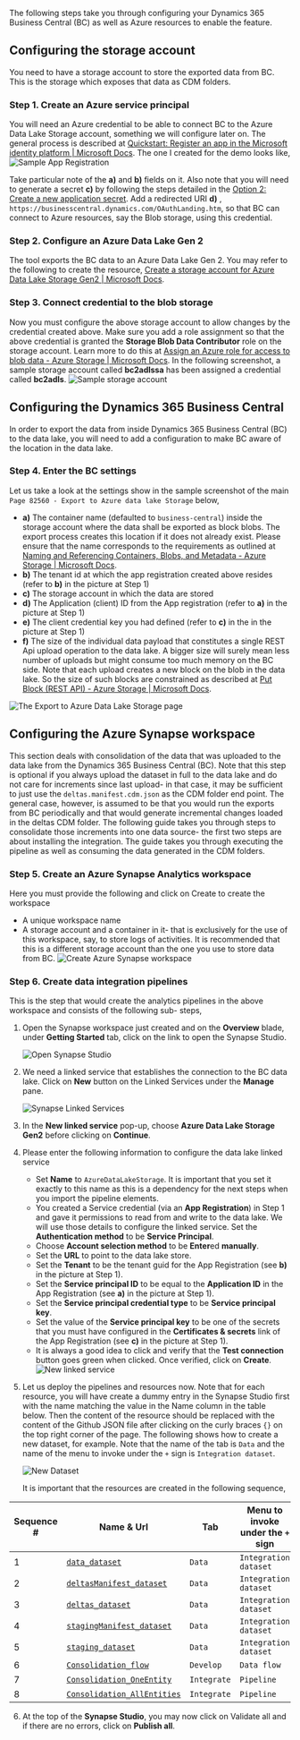 The following steps take you through configuring your Dynamics 365 Business Central (BC) as well as Azure resources to enable the feature.

## Configuring the storage account
You need to have a storage account to store the exported data from BC. This is the storage which exposes that data as CDM folders.

### Step 1. Create an Azure service principal
You will need an Azure credential to be able to connect BC to the Azure Data Lake Storage account, something we will configure later on. The general process is described at [Quickstart: Register an app in the Microsoft identity platform | Microsoft Docs](https://docs.microsoft.com/en-us/azure/active-directory/develop/quickstart-register-app#register-an-application). The one I created for the demo looks like,
![Sample App Registration](/.assets/appRegistration.png)

Take particular note of the **a)** and **b)** fields on it. Also note that you will need to generate a secret **c)** by following the steps detailed in the [Option 2: Create a new application secret](https://docs.microsoft.com/en-us/azure/active-directory/develop/howto-create-service-principal-portal#authentication-two-options). Add a redirected URI **d)** , `https://businesscentral.dynamics.com/OAuthLanding.htm`, so that BC can connect to Azure resources, say the Blob storage, using this credential. 

### Step 2. Configure an Azure Data Lake Gen 2
The tool exports the BC data to an Azure Data Lake Gen 2. You may refer to the following to create the resource, [Create a storage account for Azure Data Lake Storage Gen2 | Microsoft Docs](https://docs.microsoft.com/en-us/azure/storage/blobs/create-data-lake-storage-account).

### Step 3. Connect credential to the blob storage
Now you must configure the above storage account to allow changes by the credential created above. Make sure you add a role assignment so that the above credential is granted the **Storage Blob Data Contributor** role on the storage account. Learn more to do this at [Assign an Azure role for access to blob data - Azure Storage | Microsoft Docs](https://docs.microsoft.com/en-us/azure/storage/blobs/assign-azure-role-data-access?tabs=portal#assign-an-azure-role). In the following screenshot, a sample storage account called **bc2adlssa** has been assigned a credential called **bc2adls**.
![Sample storage account](/.assets/storageAccount.png)

## Configuring the Dynamics 365 Business Central
In order to export the data from inside Dynamics 365 Business Central (BC) to the data lake, you will need to add a configuration to make BC aware of the location in the data lake.

### Step 4. Enter the BC settings
Let us take a look at the settings show in the sample screenshot of the main `Page 82560 - Export to Azure data lake Storage` below,
- **a)** The container name (defaulted to `business-central`) inside the storage account where the data shall be exported as block blobs. The export process creates this location if it does not already exist. Please ensure that the name corresponds to the requirements as outlined at [Naming and Referencing Containers, Blobs, and Metadata - Azure Storage | Microsoft Docs](https://docs.microsoft.com/en-us/rest/api/storageservices/Naming-and-Referencing-Containers--Blobs--and-Metadata).
- **b)** The tenant id at which the app registration created above resides (refer to **b)** in the picture at Step 1)
- **c)** The storage account in which the data are stored
- **d)** The Application (client) ID from the App registration (refer to **a)** in the picture at Step 1)
- **e)** The client credential key you had defined (refer to **c)** in the in the picture at Step 1)
- **f)** The size of the individual data payload that constitutes a single REST Api upload operation to the data lake. A bigger size will surely mean less number of uploads but might consume too much memory on the BC side. Note that each upload creates a new block on the blob in the data lake. So the size of such blocks are constrained as described at [Put Block (REST API) - Azure Storage | Microsoft Docs](https://docs.microsoft.com/en-us/rest/api/storageservices/put-block#remarks).

![The Export to Azure Data Lake Storage page](/.assets/bcAdlsePage.png)

## Configuring the Azure Synapse workspace
This section deals with consolidation of the data that was uploaded to the data lake from the Dynamics 365 Business Central (BC). Note that this step is optional if you always upload the dataset in full to the data lake and do not care for increments since last upload- in that case, it may be sufficient to just use the `deltas.manifest.cdm.json` as the CDM folder end point. The general case, however, is assumed to be that you would run the exports from BC periodically and that would generate incremental changes loaded in the deltas CDM folder. The following guide takes you through steps to consolidate those increments into one data source- the first two steps are about installing the integration. The guide takes you through executing the pipeline as well as consuming the data generated in the CDM folders.

### Step 5. Create an Azure Synapse Analytics workspace
Here you must provide the following and click on Create to create the workspace
- A unique workspace name
- A storage account and a container in it- that is exclusively for the use of this workspace, say, to store logs of activities. It is recommended that this is a different storage account than the one you use to store data from BC.
![Create Azure Synapse workspace](/.assets/synapseWorkspace.png)

### Step 6. Create data integration pipelines
This is the step that would create the analytics pipelines in the above workspace and consists of the following sub- steps,
1. Open the Synapse workspace just created and on the **Overview** blade, under **Getting Started** tab, click on the link to open the Synapse Studio. 

    ![Open Synapse Studio](/.assets/openSynapseStudio.png)

2. We need a linked service that establishes the connection to the BC data lake. Click on **New** button on the Linked Services under the **Manage** pane.

    ![Synapse Linked Services](/.assets/synapseLinkedService.png)

3. In the **New linked service** pop-up, choose **Azure Data Lake Storage Gen2** before clicking on **Continue**.
4. Please enter the following information to configure the data lake linked service
    - Set **Name** to `AzureDataLakeStorage`. It is important that you set it exactly to this name as this is a dependency for the next steps when you import the pipeline elements.
    - You created a Service credential (via an **App Registration**) in Step 1 and gave it permissions to read from and write to the data lake. We will use those details to configure the linked service. Set the **Authentication method** to be **Service Principal**.
    - Choose **Account selection method** to be **Enter**ed **manually**.
    - Set the **URL** to point to the data lake store.
    - Set the **Tenant** to be the tenant guid for the App Registration (see **b)** in the picture at Step 1).
    - Set the **Service principal ID** to be equal to the **Application ID** in the App Registration (see **a)** in the picture at Step 1).
    - Set the **Service principal credential type** to be **Service principal key**.
    - Set the value of the **Service principal key** to be one of the secrets that you must have configured in the **Certificates & secrets** link of the App Registration (see **c)** in the picture at Step 1).
    - It is always a good idea to click and verify that the **Test connection** button goes green when clicked. Once verified, click on **Create**.
    ![New linked service](/.assets/synapseNewLinkedService.png)
5. Let us deploy the pipelines and resources now. Note that for each resource, you will have create a dummy entry in the Synapse Studio first with the name matching the value in the Name column in the table below. Then the content of the resource should be replaced with the content of the Github JSON file after clicking on the curly braces `{}` on the top right corner of the page. The following shows how to create a new dataset, for example. Note that the name of the tab is `Data` and the name of the menu to invoke under the `+` sign is `Integration dataset`.

    ![New Dataset](/.assets/synapseNewIntegrationDataset.png)

    It is important that the resources are created in the following sequence, 

| Sequence # | Name & Url | Tab | Menu to invoke under the `+` sign | 
| ---------- | ---- | --- | ----------------------------------| 
|1|[`data_dataset`](/synapse/dataset/data_dataset.json)|`Data`|`Integration dataset`|
|2|[`deltasManifest_dataset`](/synapse/dataset/deltasManifest_dataset.json)|`Data`|`Integration dataset`|
|3|[`deltas_dataset`](/synapse/dataset/deltas_dataset.json)|`Data`|`Integration dataset`|
|4|[`stagingManifest_dataset`](/synapse/dataset/stagingManifest_dataset.json)|`Data`|`Integration dataset`|
|5|[`staging_dataset`](/synapse/dataset/staging_dataset.json)|`Data`|`Integration dataset`|
|6|[`Consolidation_flow`](/synapse/dataflow/Consolidation_flow.json)|`Develop`|`Data flow`|
|7|[`Consolidation_OneEntity`](/synapse/pipeline/Consolidation_OneEntity.json)|`Integrate`|`Pipeline`|
|8|[`Consolidation_AllEntities`](/synapse/pipeline/Consolidation_AllEntities.json)|`Integrate`|`Pipeline`|

6. At the top of the **Synapse Studio**, you may now click on Validate all and if there are no errors, click on **Publish all**.

















